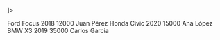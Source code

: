 ﻿<?xml version="1.0" encoding="UTF-8"?>
<!DOCTYPE operaciones [ 
  <!ELEMENT operaciones (ventacoche | compracoche)+>
  <!ELEMENT compracoche (vehiculo, precio, cliente)>
  <!ELEMENT ventacoche (vehiculo, precio, cliente)>
  <!ELEMENT vehiculo (marca, modelo, anio)>
  <!ATTLIST compracoche 
    id ID  #REQUIRED
    fecha CDATA #REQUIRED
    estado CDATA #IMPLIED
  >
  <!ATTLIST ventacoche
    id ID #REQUIRED 
    fecha CDATA #REQUIRED
    estado CDATA #IMPLIED
  >
  <!ELEMENT marca (#PCDATA)>
  <!ELEMENT modelo (#PCDATA)>
  <!ELEMENT anio (#PCDATA)>
  <!ELEMENT precio (#PCDATA)>
  <!ELEMENT cliente (#PCDATA)>
]>

<operaciones>
    <ventacoche id="v1" fecha="2024-01-15" estado="completada">
        <vehiculo>
            <marca>Ford</marca>
            <modelo>Focus</modelo>
            <anio>2018</anio>
        </vehiculo>
        <precio>12000</precio>
        <cliente>Juan Pérez</cliente>
    </ventacoche>
    <compracoche id="c1" fecha="2024-01-16">
        <vehiculo>
            <marca>Honda</marca>
            <modelo>Civic</modelo>
            <anio>2020</anio>
        </vehiculo>
        <precio>15000</precio>
        <cliente>Ana López</cliente>
    </compracoche>
    <ventacoche id="v2" fecha="2024-01-20">
        <vehiculo>
            <marca>BMW</marca>
            <modelo>X3</modelo>
            <anio>2019</anio>
        </vehiculo>
        <precio>35000</precio>
        <cliente>Carlos García</cliente>
    </ventacoche>
</operaciones>